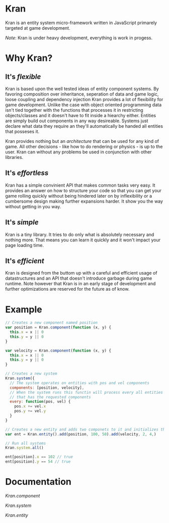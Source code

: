 Kran
====

Kran is an entity system micro-framework written in JavaScript primarely
targeted at game development.

_Note_: Kran is under heavy development, everything is work in progess.

Why Kran?
=========

It's _flexible_
------------------
Kran is based upon the well tested ideas of entity component systems. By
favoring composition over inheritance, seperation of data and game logic, loose
coupling and dependency injection Kran provides a lot of flexibility for game
development. Unlike the case with object oriented programming data isn't tied
together with the functions that processes it in restricting objects/classes
and it doesn't have to fit inside a hiearchy either. Entities are simply build
out components in any way desireable. Systems just declare what data they
require an they'll automatically be handed all entities that posseses it.

Kran provides nothing but an _architecture_ that can be used for any kind of
game. All other decisions - like how to do rendering or physics - is up to the
user. Kran can without any problems be used in conjunction with other libraries.

It's _effortless_
--------------------
Kran has a simple convinient API that makes common tasks very easy. It
provides an answer on how to structure your code so that you can get your game
rolling quickly without being hindered later on by inflexibility or a cumbersome
design making further expansions harder. It show you the way without getting in
you way.

It's _simple_
----------------
Kran is a tiny library. It tries to do only what is absolutely necessary
and nothing more. That means you can learn it quickly and it won't impact your
page loading time.

It's _efficient_
-------------------
Kran is designed from the buttom up with a careful and efficient usage of
datastructures and an API that doesn't introduce garbage during game runtime.
Note however that Kran is in an early stage of development and further optimizations
are reserved for the future as of know.


Example
======

```javascript
// Creates a new component named position
var position = Kran.component(function (x, y) {
  this.x = x || 0
  this.y = y || 0
}

var velocity = Kran.component(function (x, y) {
  this.x = x || 0
  this.y = y || 0
}

// Creates a new system
Kran.system({
  // The system operates on entities with pos and vel components
  components: [position, velocity],
  // When the system runs this functin will process every all entities
  // that has the requested components
  every: function(pos, vel) {
    pos.x += vel.x
    pos.y += vel.y
  }
}

// Creates a new entity and adds two componets to it and initializes them
var ent = Kran.entity().add(position, 100, 50).add(velocity, 2, 4,)

// Run all systems
Kran.system.all()

ent[position].x == 102 // true
ent[position].y == 54 // true
```

Documentation
=============

*Kran.component*

*Kran.system*

*Kran.entity*
